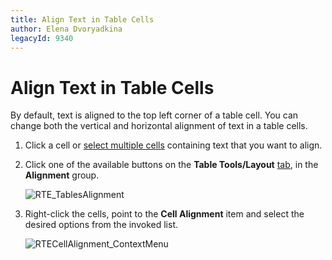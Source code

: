 ```yaml
---
title: Align Text in Table Cells
author: Elena Dvoryadkina
legacyId: 9340
---
```

# Align Text in Table Cells
By default, text is aligned to the top left corner of a table cell. You can change both the vertical and horizontal alignment of text in a table cells.
1. Click a cell or [select multiple cells](select-a-cell-row-or-column.md) containing text that you want to align.
2. Click one of the available buttons on the **Table Tools/Layout** [ tab](../text-editor-ui/ribbon-interface.md), in the **Alignment** group.
	
	![RTE_TablesAlignment](../../../images/img121404.png)
3. Right-click the cells, point to the **Cell Alignment** item and select the desired options from the invoked list.
	
	![RTECellAlignment_ContextMenu](../../../images/img128739.png)